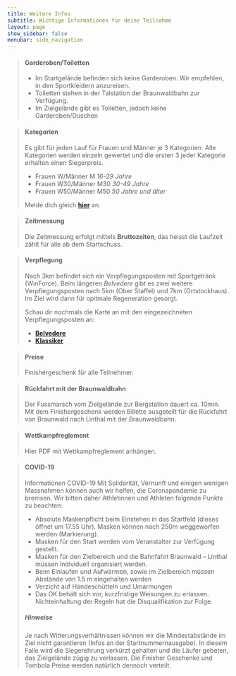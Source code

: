 ```yaml
---
title: Weitere Infos
subtitle: Wichtige Informationen für deine Teilnahme
layout: page
show_sidebar: false
menubar: side_navigation
---
```


> #### Garderoben/Toiletten
>
> - Im Startgelände befinden sich keine Garderoben. Wir empfehlen, in den Sportkleidern anzureisen.
> - Toiletten stehen in der Talstation der Braunwaldbahn zur Verfügung.
> - Im Zielgelände gibt es Toiletten, jedoch keine Garderoben/Duschen
> 




> #### Kategorien
>
> Es gibt für jeden Lauf für Frauen und Männer je 3 Kategorien. Alle Kategorien werden einzeln gewertet und die ersten 3 jeder Kategorie erhalten einen Siegerpreis.
> -	Frauen W/Männer M             *16-29 Jahre*
> -	Frauen W30/Männer M30         *30-49 Jahre*
> -	Frauen W50/Männer M50         *50 Jahre und älter*
> 
> Melde dich gleich **[hier](https://my.raceresult.com/162085/)** an. 

> #### Zeitmessung
>
> Die Zeitmessung erfolgt mittels **Bruttozeiten**, das heisst die Laufzeit zählt für alle ab dem Startschuss.

> #### Verpflegung
> Nach 3km befindet sich ein Verpflegungsposten mit Sportgetränk (WinForce). Beim längeren *Belvedere* gibt es zwei weitere Verpflegungsposten nach 5km (Ober Staffel) und 7km (Ortstockhaus).
> Im Ziel wird dann für opitmale Regeneration gesorgt.
>
> Schau dir nochmals die Karte an mit den eingezeichneten Verpflegungsposten an:
> - **[Belvedere](/belvedere)** 
> - **[Klassiker](/der_klassiker)** 

> #### Preise
> Finishergeschenk für alle Teilnehmer.
>

> #### Rückfahrt mit der Braunwaldbahn
> Der Fussmarsch vom Zielgelände zur Bergstation dauert ca. 10min.
> Mit dem Finishergeschenk werden Billette ausgeteilt für die Rückfahrt von Braunwald nach Linthal mit der Braunwaldbahn.

> #### Wettkampfreglement
> Hier PDF mit Wettkampfreglement anhängen.

> #### COVID-19
> Informationen COVID-19
> Mit Solidarität, Vernunft und einigen wenigen Massnahmen können auch wir helfen, die Coronapandemie zu bremsen. Wir bitten daher Athletinnen und Athleten folgende Punkte zu beachten:
> - Absolute Maskenpflicht beim Einstehen in das Startfeld (dieses öffnet um 17.55 Uhr). Masken können nach 250m weggeworfen werden (Markierung).
> -	Masken für den Start werden vom Veranstalter zur Verfügung gestellt.
> -	Masken für den Zielbereich und die Bahnfahrt Braunwald – Linthal müssen individuell organisiert werden.
> -	Beim Einlaufen und Aufwärmen, sowie im Zielbereich müssen Abstände von 1.5 m eingehalten werden
> -	Verzicht auf Händeschütteln und Umarmungen
> -	Das OK behält sich vor, kurzfristige Weisungen zu erlassen. Nichteinhaltung der Regeln hat die Disqualifikation zur Folge.
>
> ##### Hinweise
> Je nach Witterungsverhältnissen können wir die Mindestabstände im Ziel nicht garantieren (Infos an der Startnummernausgabe). In diesem Falle wird die Siegerehrung verkürzt gehalten und die Läufer gebeten, das Zielgelände zügig zu verlassen. Die Finisher Geschenke und Tombola Preise werden natürlich dennoch verteilt.

